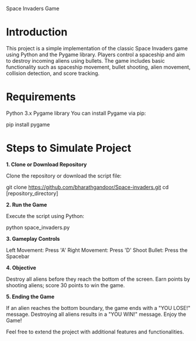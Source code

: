 Space Invaders Game

# Introduction

This project is a simple implementation of the classic Space Invaders game using Python and the Pygame library. Players control a spaceship and aim to destroy incoming aliens using bullets. The game includes basic functionality such as spaceship movement, bullet shooting, alien movement, collision detection, and score tracking.

# Requirements

Python 3.x
Pygame library
You can install Pygame via pip:

pip install pygame

# Steps to Simulate Project

**1. Clone or Download Repository**

Clone the repository or download the script file:

git clone https://github.com/bharathgandoor/Space-invaders.git
cd [repository_directory]

**2. Run the Game**

Execute the script using Python:

python space_invaders.py

**3. Gameplay Controls**

Left Movement: Press 'A'
Right Movement: Press 'D'
Shoot Bullet: Press the Spacebar

**4. Objective**

Destroy all aliens before they reach the bottom of the screen.
Earn points by shooting aliens; score 30 points to win the game.

**5. Ending the Game**

If an alien reaches the bottom boundary, the game ends with a "YOU LOSE!" message.
Destroying all aliens results in a "YOU WIN!" message.
Enjoy the Game!

Feel free to extend the project with additional features and functionalities.

